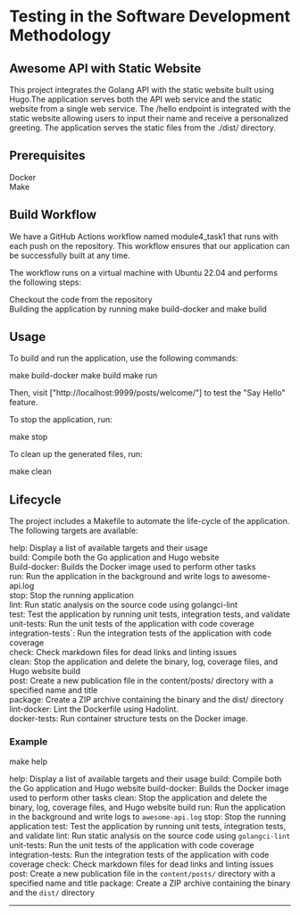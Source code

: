 # Testing in the Software Development Methodology

## Awesome API with Static Website
  
This project integrates the Golang API with the static website built using
Hugo.The application serves both the API web service and the static website
from a single web service. The /hello endpoint is integrated with the static
website allowing users to input their name and receive a personalized greeting.
The application serves the static files from the ./dist/ directory.

## Prerequisites

Docker  
Make

## Build Workflow

We have a GitHub Actions workflow named module4_task1 that runs with each push
on the repository. This workflow ensures that our application can be
successfully built at any time.

The workflow runs on a virtual machine with Ubuntu 22.04 and
performs the following steps:

Checkout the code from the repository  
Building the application by running make build-docker and make build
  
## Usage
  
To build and run the application, use the following commands:
  
make build-docker
make build
make run
  
Then, visit ["http://localhost:9999/posts/welcome/"] to test the "Say Hello"
feature.
  
To stop the application, run:
  
make stop
  
To clean up the generated files, run:
  
make clean
  
## Lifecycle

The project includes a Makefile to automate the life-cycle of the application.
The following targets are available:
  
help: Display a list of available targets and their usage  
build: Compile both the Go application and Hugo website  
Build-docker: Builds the Docker image used to perform other tasks  
run: Run the application in the background and write logs to awesome-api.log  
stop: Stop the running application  
lint: Run static analysis on the source code using golangci-lint  
test: Test the application by running unit tests, integration tests,
and validate  
unit-tests: Run the unit tests of the application with code coverage  
integration-tests`: Run the integration tests of the application
with code coverage  
check: Check markdown files for dead links and linting issues  
clean: Stop the application and delete the binary, log, coverage files,
and Hugo website build  
post: Create a new publication file in the content/posts/ directory with
a specified name and title  
package: Create a ZIP archive containing the binary and the dist/ directory  
lint-docker: Lint the Dockerfile using Hadolint.  
docker-tests: Run container structure tests on the Docker image.  

### Example

make help

help: Display a list of available targets and their usage
build: Compile both the Go application and Hugo website
build-docker: Builds the Docker image used to perform other tasks
clean: Stop the application and delete the binary, log, coverage files, and Hugo website build
run: Run the application in the background and write logs to `awesome-api.log`
stop: Stop the running application
test: Test the application by running unit tests, integration tests, and validate
lint: Run static analysis on the source code using `golangci-lint`
unit-tests: Run the unit tests of the application with code coverage
integration-tests: Run the integration tests of the application with code coverage
check: Check markdown files for dead links and linting issues
post: Create a new publication file in the `content/posts/` directory with a specified name and title
package: Create a ZIP archive containing the binary and the `dist/` directory

----------------------

